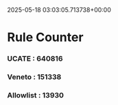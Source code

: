 2025-05-18 03:03:05.713738+00:00
# Rule Counter 
 ### UCATE : 640816

 ### Veneto : 151338

 ### Allowlist : 13930